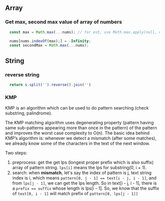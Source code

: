 ## Array
### Get max, second max value of array of numbers
```JavaScript
  const max = Math.max(...nums); // for es5, use Math.max.apply(null, nums);

  nums[nums.indexOf(max);] = -Infinity;
  const secondMax = Math.max(...nums);
```

## String
### reverse string
```JavaScript
  return s.split('').reverse().join('')
```

### KMP
KMP is an algorithm which can be used to do pattern searching (check substring, palindrome).

The KMP matching algorithm uses degenerating property (pattern having same sub-patterns appearing more than once in the pattern) of the pattern and improves the worst case complexity to O(n). The basic idea behind KMP’s algorithm is: whenever we detect a mismatch (after some matches), we already know some of the characters in the text of the next window.

Two steps:
1. preprocess: get the get lps (longest proper prefix which is also suffix) array of pattern string. `lps[i]` means the lps for substring(0, i + 1).
2. search: when **mismatch**, let's say the index of pattern is j, text string index is i, which means `pattern[0, j - 1] == text[i - j, i - 1]`, and from `lps[j - 1]`, we can get the lps length. So in text[i - j, i - 1], there is a `prefix == suffix` whose length is lps[i - 1]. So, we know that the suffix of `text[0, i - 1]` will match prefix of `pattern[0, lps[j - 1]]`
